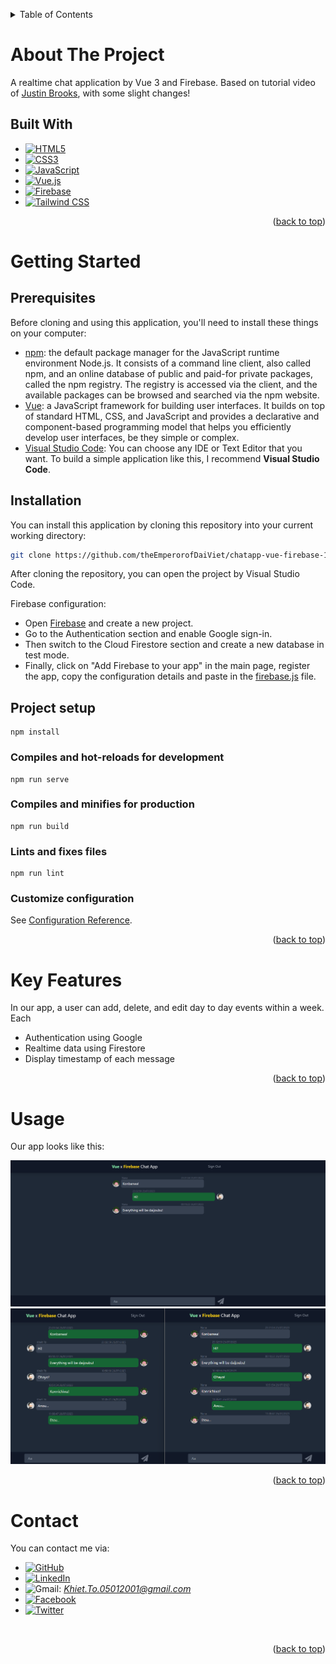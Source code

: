 <a name="readme-top"></a>
<!-- TABLE OF CONTENTS -->
<details>
  <summary>Table of Contents</summary>
  <ol>
    <li>
      <a href="#about-the-project">About The Project</a>
      <ul>
        <li><a href="#built-with">Built With</a></li>
      </ul>
    </li>
    <li>
      <a href="#getting-started">Getting Started</a>
      <ul>
        <li><a href="#prerequisites">Prerequisites</a></li>
        <li><a href="#installation">Installation</a></li>
        <li><a href="#project-setup">Project Setup</a></li>
      </ul>
    </li>
    <li><a href="#key-features">Key Features</li>
    <li><a href="#usage">Usage</a></li>
    <li><a href="#contact">Contact</a></li>
  </ol>
</details>

<p align="center">
    
</p>

# About The Project
A realtime chat application by Vue 3 and Firebase. Based on tutorial video of [Justin Brooks](https://youtu.be/egs7_a4Yjnk), with some slight changes!

## Built With
* [![HTML5][HTML5-shield]][HTML5-url]
* [![CSS3][CSS3-shield]][CSS3-url]
* [![JavaScript][JavaScript-shield]][JavaScript-url]
* [![Vue.js][Vue.js-shield]][Vue.js-url]
* [![Firebase][Firebase-shield]][Firebase-url]
* [![Tailwind CSS][Tailwind CSS-shield]][Tailwind CSS-url]

<p align="right">(<a href="#readme-top">back to top</a>)</p>

# Getting Started

## Prerequisites
Before cloning and using this application, you'll need to install these things on your computer:
* [npm](https://docs.npmjs.com/about-npm): the default package manager for the JavaScript runtime environment Node.js. It consists of a command line client, also called npm, and an online database of public and paid-for private packages, called the npm registry. The registry is accessed via the client, and the available packages can be browsed and searched via the npm website.
* [Vue](https://vuejs.org/): a JavaScript framework for building user interfaces. It builds on top of standard HTML, CSS, and JavaScript and provides a declarative and component-based programming model that helps you efficiently develop user interfaces, be they simple or complex.
* [Visual Studio Code](https://code.visualstudio.com/download): You can choose any IDE or Text Editor that you want. To build a simple application like this, I recommend <b>Visual Studio Code</b>.

## Installation
You can install this application by cloning this repository into your current working directory:
```sh
git clone https://github.com/theEmperorofDaiViet/chatapp-vue-firebase-1.git
```
After cloning the repository, you can open the project by Visual Studio Code.

Firebase configuration:
- Open [Firebase](https://firebase.google.com/) and create a new project.
- Go to the Authentication section and enable Google sign-in.
- Then switch to the Cloud Firestore section and create a new database in test mode.
- Finally, click on "Add Firebase to your app" in the main page, register the app, copy the configuration details and paste in the [firebase.js](./src/firebase.js) file.

## Project setup
```
npm install
```

### Compiles and hot-reloads for development
```
npm run serve
```

### Compiles and minifies for production
```
npm run build
```

### Lints and fixes files
```
npm run lint
```

### Customize configuration
See [Configuration Reference](https://cli.vuejs.org/config/).

<p align="right">(<a href="#readme-top">back to top</a>)</p>

# Key Features
In our app, a user can add, delete, and edit day to day events within a week. Each
- Authentication using Google
- Realtime data using Firestore
- Display timestamp of each message

<p align="right">(<a href="#readme-top">back to top</a>)</p>

# Usage
Our app looks like this:

<p align="center">
    <img src="public/images/examples/example_1.png">
    <img src="public/images/examples/example_2.png">
</p>

<p align="right">(<a href="#readme-top">back to top</a>)</p>

# Contact

You can contact me via:
* [![GitHub][GitHub-shield]][GitHub-url]
* [![LinkedIn][LinkedIn-shield]][LinkedIn-url]
* ![Gmail][Gmail-shield]:&nbsp;<i>Khiet.To.05012001@gmail.com</i>
* [![Facebook][Facebook-shield]][Facebook-url]
* [![Twitter][Twitter-shield]][Twitter-url]

<br/>
<p align="right">(<a href="#readme-top">back to top</a>)</p>

<!-- MARKDOWN LINKS & IMAGES -->
<!-- Tech stack -->
[HTML5-shield]: https://img.shields.io/badge/html5-%23E34F26.svg?style=for-the-badge&logo=html5&logoColor=white
[HTML5-url]: https://www.w3.org/html/
[CSS3-shield]: https://img.shields.io/badge/css3-%231572B6.svg?style=for-the-badge&logo=css3&logoColor=white
[CSS3-url]: https://www.w3.org/Style/CSS/
[JavaScript-shield]: https://img.shields.io/badge/JavaScript-323330?style=for-the-badge&logo=javascript&logoColor=F7DF1E
[JavaScript-url]: https://www.ecma-international.org/
[Vue.js-shield]: https://img.shields.io/badge/vuejs-%2335495e.svg?style=for-the-badge&logo=vuedotjs&logoColor=%234FC08D
[Vue.js-url]: https://vuejs.org/
[Firebase-shield]: https://img.shields.io/badge/firebase-%23039BE5.svg?style=for-the-badge&logo=firebase
[Firebase-url]: https://firebase.google.com/
[Tailwind CSS-shield]: https://img.shields.io/badge/Tailwind_CSS-38B2AC?style=for-the-badge&logo=tailwind-css&logoColor=white
[Tailwind CSS-url]: https://tailwindcss.com/

<!-- Contact -->
[GitHub-shield]: https://img.shields.io/badge/github-%23121011.svg?style=for-the-badge&logo=github&logoColor=white
[GitHub-url]: https://github.com/theEmperorofDaiViet
[LinkedIn-shield]: https://img.shields.io/badge/linkedin-%230077B5.svg?style=for-the-badge&logo=linkedin&logoColor=white
[LinkedIn-url]: https://www.linkedin.com/in/khiet-to/
[Gmail-shield]: https://img.shields.io/badge/Gmail-D14836?style=for-the-badge&logo=gmail&logoColor=white
[Facebook-shield]: https://img.shields.io/badge/Facebook-%231877F2.svg?style=for-the-badge&logo=Facebook&logoColor=white
[Facebook-url]: https://www.facebook.com/Khiet.To.Official/
[Twitter-shield]: https://img.shields.io/badge/Twitter-%231DA1F2.svg?style=for-the-badge&logo=Twitter&logoColor=white
[Twitter-url]: https://twitter.com/KhietTo
